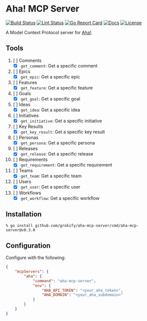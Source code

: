 # Aha! MCP Server

[![Build Status][build-status-svg]][build-status-url]
[![Lint Status][lint-status-svg]][lint-status-url]
[![Go Report Card][goreport-svg]][goreport-url]
[![Docs][docs-godoc-svg]][docs-godoc-url]
[![License][license-svg]][license-url]

A Model Context Protocol server for [Aha!](https://www.aha.io/).

## Tools

1. [ ] Comments
    - [x] `get_comment`: Get a specific comment
1. [ ] Epics
    - [x] `get_epic`: Get a specific epic
1. [ ] Features
    - [x] `get_feature`: Get a specific feature
1. [ ] Goals
    - [x] `get_goal`: Get a specific goal
1. [ ] Ideas
    - [x] `get_idea`: Get a specific idea
1. [ ] Initiatives
    - [x] `get_initiative`: Get a specific initiative
1. [ ] Key Results
    - [x] `get_key_result`: Get a specific key result
1. [ ] Personas
    - [x] `get_persona`: Get a specific persona
1. [ ] Releases
    - [x] `get_release`: Get a specific release
1. [ ] Requirements
    - [x] `get_requirement`: Get a specific requirement
1. [ ] Teams
    - [x] `get_team`: Get a specific team
1. [ ] Users
    - [x] `get_user`: Get a specific user
1. [ ] Workflows
    - [x] `get_workflow`: Get a specific workflow

## Installation

```
% go install github.com/grokify/aha-mcp-server/cmd/aha-mcp-server@v0.3.0
```

## Configuration

Configure with the following:

```json
{
	"mcpServers": {
		"aha": {
			"command": "aha-mcp-server",
			"env": {
				"AHA_API_TOKEN": "<your_aha_token>",
				"AHA_DOMAIN": "<your_aha_subdomain>"
			}
		}
	}
}
```

 [build-status-svg]: https://github.com/grokify/aha-mcp-server/actions/workflows/ci.yaml/badge.svg?branch=main
 [build-status-url]: https://github.com/grokify/aha-mcp-server/actions/workflows/ci.yaml
 [lint-status-svg]: https://github.com/grokify/aha-mcp-server/actions/workflows/lint.yaml/badge.svg?branch=main
 [lint-status-url]: https://github.com/grokify/aha-mcp-server/actions/workflows/lint.yaml
 [goreport-svg]: https://goreportcard.com/badge/github.com/grokify/aha-mcp-server
 [goreport-url]: https://goreportcard.com/report/github.com/grokify/aha-mcp-server
 [docs-godoc-svg]: https://pkg.go.dev/badge/github.com/grokify/aha-mcp-server
 [docs-godoc-url]: https://pkg.go.dev/github.com/grokify/aha-mcp-server
 [license-svg]: https://img.shields.io/badge/license-MIT-blue.svg
 [license-url]: https://github.com/grokify/aha-mcp-server/blob/main/LICENSE
 [used-by-svg]: https://sourcegraph.com/github.com/grokify/aha-mcp-server/-/badge.svg
 [used-by-url]: https://sourcegraph.com/github.com/grokify/aha-mcp-server?badge
 [loc-svg]: https://tokei.rs/b1/github/grokify/aha-mcp-server
 [repo-url]: https://github.com/grokify/aha-mcp-server